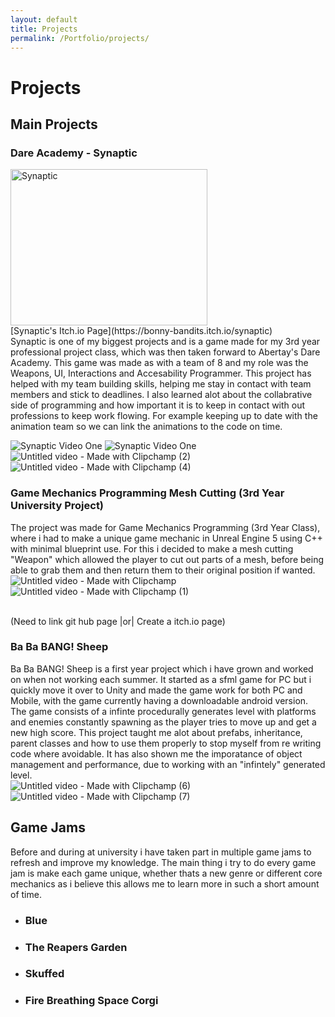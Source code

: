 ```yaml
---
layout: default
title: Projects
permalink: /Portfolio/projects/
---
```


# Projects

## Main Projects

### Dare Academy - Synaptic
<img width="315" height="250" alt="Synaptic" src="https://github.com/user-attachments/assets/a12b8fc3-fe75-453e-8ef8-0454fba62356" />
<br/>
[Synaptic's Itch.io Page](https://bonny-bandits.itch.io/synaptic)
<br/> 
Synaptic is one of my biggest projects and is a game made for my 3rd year professional project class, which was then taken forward to Abertay's Dare Academy. This game was made as with a team of 8 and my role was the Weapons, UI, Interactions and Accesability Programmer. This project has helped with my team building skills, helping me stay in contact with team members and stick to deadlines. I also learned alot about the collabrative side of programming and how important it is to keep in contact with out professions to keep work flowing. For example keeping up to date with the animation team so we can link the animations to the code on time.

![Synaptic Video One](Assets/SynapticOne.gif)
![Synaptic Video One](Assets/SynapticTwo.gif)
![Untitled video - Made with Clipchamp (2)](https://github.com/user-attachments/assets/1824a971-2345-48c7-9ce0-2a717f8f2ba8)
![Untitled video - Made with Clipchamp (4)](https://github.com/user-attachments/assets/4baf44ef-6189-4da5-85c9-4f49d8cf325b)




### Game Mechanics Programming Mesh Cutting (3rd Year University Project)
The project was made for Game Mechanics Programming (3rd Year Class), where i had to make a unique game mechanic in Unreal Engine 5 using C++ with minimal blueprint use. For this i decided to make a mesh cutting "Weapon" which allowed the player to cut out parts of a mesh, before being able to grab them and then return them to their original position if wanted.
![Untitled video - Made with Clipchamp](https://github.com/user-attachments/assets/1998bacd-790f-4b99-8b07-287be275db79)
![Untitled video - Made with Clipchamp (1)](https://github.com/user-attachments/assets/da219f4c-00d0-48ec-a3f0-554c4168ad35)


<br/>
(Need to link git hub page |or| Create a itch.io page)

 
### Ba Ba BANG! Sheep
Ba Ba BANG! Sheep is a first year project which i have grown and worked on when not working each summer. It started as a sfml game for PC but i quickly move it over to Unity and made the game work for both PC and Mobile, with the game currently having a downloadable android version. The game consists of a infinte procedurally generates level with platforms and enemies constantly spawning as the player tries to move up and get a new high score. This project taught me alot about prefabs, inheritance, parent classes and how to use them properly to stop myself from re writing code where avoidable. It has also shown me the imporatance of object management and performance, due to working with an "infintely" generated level.
<br/>
![Untitled video - Made with Clipchamp (6)](https://github.com/user-attachments/assets/0851b836-ee25-4665-8ef2-6b2f9dd1ca75)
![Untitled video - Made with Clipchamp (7)](https://github.com/user-attachments/assets/195cc9a1-0fd5-4c24-a110-6fc9c13dd06c)



## Game Jams
Before and during at university i have taken part in multiple game jams to refresh and improve my knowledge. The main thing i try to do every game jam is make each game unique, whether thats a new genre or different core mechanics as i believe this allows me to learn more in such a short amount of time.

- ### Blue
- ### The Reapers Garden
- ### Skuffed
- ### Fire Breathing Space Corgi
